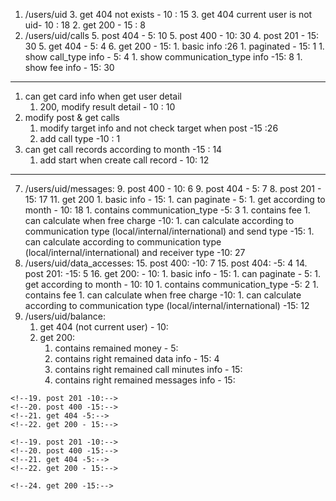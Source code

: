 1. /users/uid
	3. get 404 not exists - 10 : 15
	3. get 404 current user is not uid- 10 : 18
	2. get 200 - 15 : 8
3. /users/uid/calls
	5. post 404 - 5: 10
	5. post 400 - 10: 30
	4. post 201 - 15: 30
	5. get 404 - 5: 4
	6. get 200 - 15: 
	    1. basic info :26
	    1. paginated - 15: 1
	    1. show call_type info - 5: 4
	    1. show communication_type info -15: 8
	    1. show fee info - 15:  30

-----------
1. can get card info when get user detail
    1. 200, modify result detail - 10 : 10
1. modify post & get calls
    1. modify target info and not check target when post -15 :26
    1. add call type -10 : 1
1. can get call records according to month -15 : 14
    1. add start when create call record - 10: 12
-----------

7. /users/uid/messages:
	9. post 400 - 10: 6
	9. post 404 - 5: 7
	8. post 201 - 15: 17
	11. get 200
	    1. basic info - 15: 
	    1. can paginate - 5:
	    1. get according to month - 10: 18
	    1. contains communication_type -5: 3
	    1. contains fee
	        1. can calculate when free charge -10: 
	        1. can calculate according to communication type (local/internal/international) and send type -15: 
	        1. can calculate according to communication type (local/internal/international) and receiver type -10: 27
13. /users/uid/data_accesses:
	15. post 400: -10: 7
	15. post 404: -5: 4
	14. post 201: -15: 5
	16. get 200: - 10:
        1. basic info - 15:
	    1. can paginate - 5:
	    1. get according to month - 10: 10
	    1. contains communication_type -5: 2
	    1. contains fee
	        1. can calculate when free charge -10:
	        1. can calculate according to communication type (local/internal/international) -15: 12
1. /users/uid/balance:
    1. get 404 (not current user) - 10:
    1. get 200:
        1. contains remained money - 5:
        1. contains right remained data info - 15: 4
        1. contains right remained call minutes info - 15:
        1. contains right remained messages info - 15:
        
<!--18. /users/uid/package_purchases:-->
	<!--19. post 201 -10:-->
	<!--20. post 400 -15:-->
	<!--21. get 404 -5:-->
	<!--22. get 200 - 15:-->
<!--23. /users/uid/top_ups:-->
	<!--19. post 201 -10:-->
	<!--20. post 400 -15:-->
	<!--21. get 404 -5:-->
	<!--22. get 200 - 15:-->
<!--23. /products:-->
	<!--24. get 200 -15:--> 